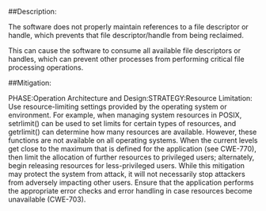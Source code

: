 ##Description:

The software does not properly maintain references to a file descriptor or handle, which prevents that file descriptor/handle from being reclaimed.

This can cause the software to consume all available file descriptors or handles, which can prevent other processes from performing critical file processing operations.

##Mitigation:


PHASE:Operation Architecture and Design:STRATEGY:Resource Limitation:
Use resource-limiting settings provided by the operating system or environment. For example, when managing system resources in POSIX, setrlimit() can be used to set limits for certain types of resources, and getrlimit() can determine how many resources are available. However, these functions are not available on all operating systems. When the current levels get close to the maximum that is defined for the application (see CWE-770), then limit the allocation of further resources to privileged users; alternately, begin releasing resources for less-privileged users. While this mitigation may protect the system from attack, it will not necessarily stop attackers from adversely impacting other users. Ensure that the application performs the appropriate error checks and error handling in case resources become unavailable (CWE-703).

